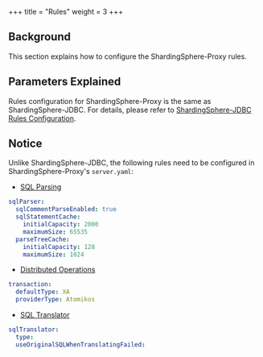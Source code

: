 +++
title = "Rules"
weight = 3
+++

## Background

This section explains how to configure the ShardingSphere-Proxy rules.

## Parameters Explained

Rules configuration for ShardingSphere-Proxy is the same as ShardingSphere-JDBC.
For details, please refer to [ShardingSphere-JDBC Rules Configuration](/en/user-manual/shardingsphere-jdbc/yaml-config/rules/).

## Notice

Unlike ShardingSphere-JDBC, the following rules need to be configured in ShardingSphere-Proxy's `server.yaml`:

* [SQL Parsing](/en/user-manual/shardingsphere-jdbc/yaml-config/rules/sql-parser/)
```yaml
sqlParser:
  sqlCommentParseEnabled: true
  sqlStatementCache:
    initialCapacity: 2000
    maximumSize: 65535
  parseTreeCache:
    initialCapacity: 128
    maximumSize: 1024
```
* [Distributed Operations](/en/user-manual/shardingsphere-jdbc/yaml-config/rules/transaction/)
```yaml
transaction:
  defaultType: XA
  providerType: Atomikos
```
* [SQL Translator](/cn/user-manual/shardingsphere-jdbc/yaml-config/rules/sql-translator/)
```yaml
sqlTranslator:
  type:
  useOriginalSQLWhenTranslatingFailed:
```
